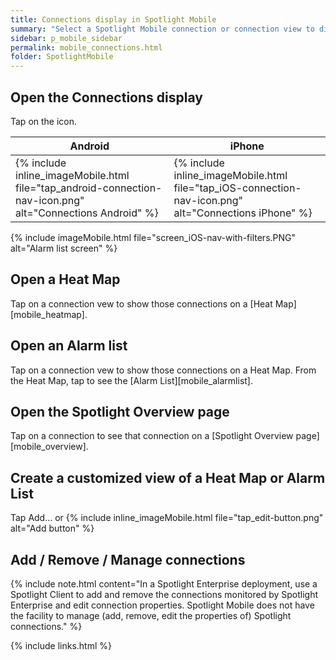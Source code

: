 ```yaml
---
title: Connections display in Spotlight Mobile
summary: "Select a Spotlight Mobile connection or connection view to display. Create a new connection view."
sidebar: p_mobile_sidebar
permalink: mobile_connections.html
folder: SpotlightMobile
---
```



## Open the Connections display

Tap on the icon.

Android | iPhone
--------|-------
{% include inline_imageMobile.html file="tap_android-connection-nav-icon.png" alt="Connections Android" %} | {% include inline_imageMobile.html file="tap_iOS-connection-nav-icon.png" alt="Connections iPhone" %}

{% include imageMobile.html file="screen_iOS-nav-with-filters.PNG" alt="Alarm list screen" %}

## Open a Heat Map

Tap on a connection vew to show those connections on a [Heat Map][mobile_heatmap].

## Open an Alarm list

Tap on a connection vew to show those connections on a Heat Map. From the Heat Map, tap to see the [Alarm List][mobile_alarmlist].

## Open the Spotlight Overview page

Tap on a connection to see that connection on a [Spotlight Overview page][mobile_overview].

## Create a customized view of a Heat Map or Alarm List

Tap Add... or {% include inline_imageMobile.html file="tap_edit-button.png" alt="Add button" %}

## Add / Remove / Manage connections

{% include note.html content="In a Spotlight Enterprise deployment, use a Spotlight Client to add and remove the connections monitored by Spotlight Enterprise and edit connection properties. Spotlight Mobile does not have the facility to manage (add, remove, edit the properties of) Spotlight connections." %}

{% include links.html %}
